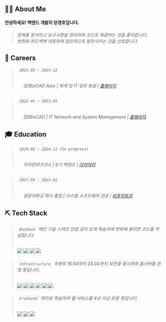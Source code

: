 ## 🙍‍♂️ About Me

<h4>안녕하세요! 백엔드 개발자 양경호입니다.</h4>

<blockquote>
  <h6>
    문제를 분석하고 요구사항을 정리하여 코드로 해결하는 것을 좋아합니다.<br>
    변화와 피드백에 대응하며 점진적으로 발전시키는 것을 선호합니다.
  </h6>
</blockquote>

## 💼 Careers

<blockquote>
<h6><code> 2023.05 ~ 2023.12 </code></h6>
<h6><img width="16" src="https://3dbiocad.com/cdn/shop/files/3D.png?width=16" /> 3DBioCAD Asia | 회계 및 IT 업무 총괄 | <a href="https://3dbiocadasia.com">홈페이지</a></h6>
</blockquote>

<blockquote>
<h6><code> 2022.05 ~ 2023.05 </code></h6>
<h6><img width="16" src="https://3dbiocad.com/cdn/shop/files/3D.png?width=16" /> 3DBioCAD | IT Network and System Management | <a href="https://3dbiocad.com">홈페이지</a></h6>
</blockquote>

## 🎓 Education

<blockquote>
<h6><code> 2024.02 ~ 2024.11 (In progress) </code></h6>
<h6><img width="16" src="https://apply.techcourse.co.kr/favicon.ico" /> 우아한테크코스 | 6기 백엔드 | <a href="https://velog.io/@chch1213/series/woteco-6-precourse">다이어리</a></h6>
</blockquote>

<blockquote>
<h6><code> 2017.03 ~ 2023.02 </code></h6>
<h6><img width="16" src="https://www.kw.ac.kr/ko/img/favicon.ico" /> 광운대학교 학사 졸업 | 시스템 소프트웨어 전공 | <a href="https://github.com/geoje/KwUniversity">리포지토리</a></h6>
</blockquote>

## ⛏️ Tech Stack

<blockquote>
<h6><code> Backend </code> 메인 기술 스택인 만큼 깊이 있게 학습하여 변화에 용이한 코드를 작성합니다.</h6>

![](https://img.shields.io/badge/Redis-FF4438?logo=redis&style=flat-square&logoColor=white)
![](https://img.shields.io/badge/Swagger-85EA2D?logo=swagger&style=flat-square&logoColor=black)
![](https://img.shields.io/badge/Spring%20Boot-6DB33F?logo=springboot&style=flat-square&logoColor=white)
![](https://img.shields.io/badge/MySQL-4479A1?logo=mysql&style=flat-square&logoColor=white)
</blockquote>

<blockquote>
<h6><code> Infrastructure </code> 우분투 16.04부터 24.04까지 보안을 중시하며 홈서버를 운영 중입니다.</h6>

![](https://img.shields.io/badge/Grafana-F46800?logo=grafana&style=flat-square&logoColor=white)
![](https://img.shields.io/badge/Ubuntu-E95420?logo=Ubuntu&style=flat-square&logoColor=white)
![](https://img.shields.io/badge/NGINX-009639?logo=nginx&style=flat-square&logoColor=white)
![](https://img.shields.io/badge/Docker-2496ED?logo=docker&style=flat-square&logoColor=white)
![](https://img.shields.io/badge/AWS%20ELB-8C4FFF?logo=awselasticloadbalancing&style=flat-square&logoColor=white)
![](https://img.shields.io/badge/GitHub%20Actions-181717?logo=github&style=flat-square&logoColor=white)
</blockquote>

<blockquote>
<h6><code> Frontend </code> 취미로 학습하여 웹 서비스를 4년 이상 운영 중입니다.</h6>

![](https://img.shields.io/badge/React-61DAFB?logo=react&style=flat-square&logoColor=black)
![](https://img.shields.io/badge/Chakra%20UI-319795?logo=chakraui&style=flat-square&logoColor=white)
![](https://img.shields.io/badge/Redux%20Toolkit-764ABC?logo=redux&style=flat-square&logoColor=white)
</blockquote>
